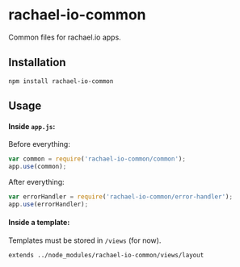 # rachael-io-common
Common files for rachael.io apps.

## Installation
```
npm install rachael-io-common
```

## Usage
#### Inside `app.js`:

Before everything:
```javascript
var common = require('rachael-io-common/common');
app.use(common);
```

After everything:
```javascript
var errorHandler = require('rachael-io-common/error-handler');
app.use(errorHandler);
```

#### Inside a template:
Templates must be stored in `/views` (for now).
```
extends ../node_modules/rachael-io-common/views/layout
```

